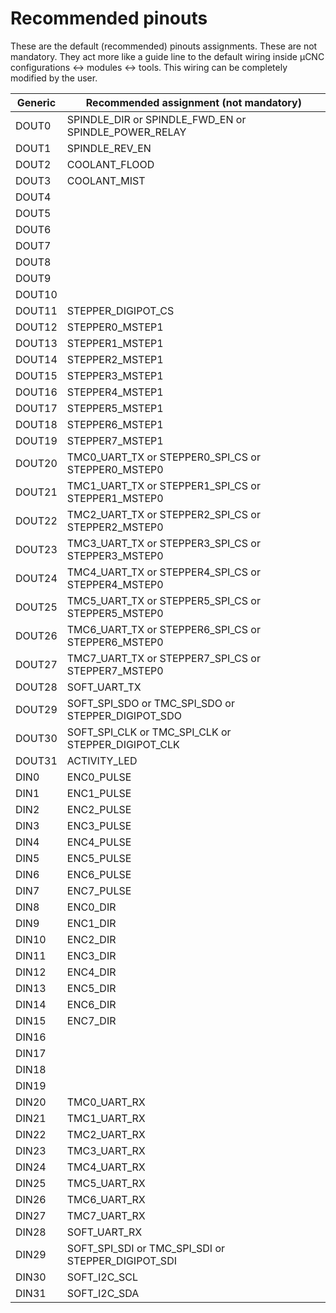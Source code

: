 # Recommended pinouts
These are the default (recommended) pinouts assignments. These are not mandatory. They act more like a guide line to the default wiring inside µCNC configurations <-> modules <-> tools.
This wiring can be completely modified by the user.

| **Generic**    | **Recommended assignment (not mandatory)**    |
| ------   | ------    |
| DOUT0   | SPINDLE_DIR or SPINDLE_FWD_EN or SPINDLE_POWER_RELAY    |
| DOUT1   | SPINDLE_REV_EN    |
| DOUT2   | COOLANT_FLOOD    |
| DOUT3   | COOLANT_MIST    |
| DOUT4   |     |
| DOUT5   |     |
| DOUT6   |     |
| DOUT7   |     |
| DOUT8   |     |
| DOUT9   |     |
| DOUT10   |     |
| DOUT11   | STEPPER_DIGIPOT_CS    |
| DOUT12   | STEPPER0_MSTEP1    |
| DOUT13   | STEPPER1_MSTEP1    |
| DOUT14   | STEPPER2_MSTEP1    |
| DOUT15   | STEPPER3_MSTEP1    |
| DOUT16   | STEPPER4_MSTEP1    |
| DOUT17   | STEPPER5_MSTEP1    |
| DOUT18   | STEPPER6_MSTEP1    |
| DOUT19   | STEPPER7_MSTEP1    |
| DOUT20   | TMC0_UART_TX or STEPPER0_SPI_CS or STEPPER0_MSTEP0    |
| DOUT21   | TMC1_UART_TX or STEPPER1_SPI_CS or STEPPER1_MSTEP0    |
| DOUT22   | TMC2_UART_TX or STEPPER2_SPI_CS or STEPPER2_MSTEP0    |
| DOUT23   | TMC3_UART_TX or STEPPER3_SPI_CS or STEPPER3_MSTEP0    |
| DOUT24   | TMC4_UART_TX or STEPPER4_SPI_CS or STEPPER4_MSTEP0    |
| DOUT25   | TMC5_UART_TX or STEPPER5_SPI_CS or STEPPER5_MSTEP0    |
| DOUT26   | TMC6_UART_TX or STEPPER6_SPI_CS or STEPPER6_MSTEP0    |
| DOUT27   | TMC7_UART_TX or STEPPER7_SPI_CS or STEPPER7_MSTEP0    |
| DOUT28   | SOFT_UART_TX    |
| DOUT29   | SOFT_SPI_SDO or TMC_SPI_SDO or STEPPER_DIGIPOT_SDO    |
| DOUT30   | SOFT_SPI_CLK or TMC_SPI_CLK or STEPPER_DIGIPOT_CLK    |
| DOUT31   | ACTIVITY_LED    |
| DIN0   | ENC0_PULSE    |
| DIN1   | ENC1_PULSE    |
| DIN2   | ENC2_PULSE    |
| DIN3   | ENC3_PULSE    |
| DIN4   | ENC4_PULSE    |
| DIN5   | ENC5_PULSE    |
| DIN6   | ENC6_PULSE    |
| DIN7   | ENC7_PULSE    |
| DIN8   | ENC0_DIR    |
| DIN9   | ENC1_DIR    |
| DIN10   | ENC2_DIR    |
| DIN11   | ENC3_DIR    |
| DIN12   | ENC4_DIR    |
| DIN13   | ENC5_DIR    |
| DIN14   | ENC6_DIR    |
| DIN15   | ENC7_DIR    |
| DIN16   |     |
| DIN17   |     |
| DIN18   |     |
| DIN19   |     |
| DIN20   | TMC0_UART_RX    |
| DIN21   | TMC1_UART_RX    |
| DIN22   | TMC2_UART_RX    |
| DIN23   | TMC3_UART_RX    |
| DIN24   | TMC4_UART_RX    |
| DIN25   | TMC5_UART_RX    |
| DIN26   | TMC6_UART_RX    |
| DIN27   | TMC7_UART_RX    |
| DIN28   | SOFT_UART_RX    |
| DIN29   | SOFT_SPI_SDI or TMC_SPI_SDI or STEPPER_DIGIPOT_SDI    |
| DIN30   | SOFT_I2C_SCL    |
| DIN31   | SOFT_I2C_SDA    |

